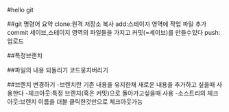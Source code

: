 #hello git

##git 명령어 요약
clone:원격 저장소 복사
add:스테이지 영역에 작업 파일 추가
commit 세이브,스테이지 영역의 파일들을 가지고 커밋(=세이브)를 만들수있다
push:업로드


##특정브랜치

##파일의 내용 되돌리기
코드뭉치버리기

##브렌치 변경하기
-브렌치란 기존 내용을 유지한채 새로운 내용을 추가하고 싶을때 사용한다
-체크아웃:특정 브렌치(혹은 커밋)으로 돌아가고싶을때 사용
-소스트리의 체크아웃:브렌치 이름을 더블 클릭한것만으로 체크아웃가능

